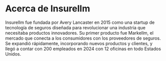 # Acerca de Insurellm

Insurellm fue fundada por Avery Lancaster en 2015 como una startup de tecnología de seguros diseñada para revolucionar una industria que necesitaba productos innovadores. Su primer producto fue Markellm, el mercado que conecta a los consumidores con los proveedores de seguros.
Se expandió rápidamente, incorporando nuevos productos y clientes, y llegó a contar con 200 empleados en 2024 con 12 oficinas en todo Estados Unidos.